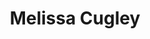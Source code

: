 ---
title: Melissa Cugley
role: Assistant Joey Scouts Leader
alias: "Eagle"
section: joey-scouts
---